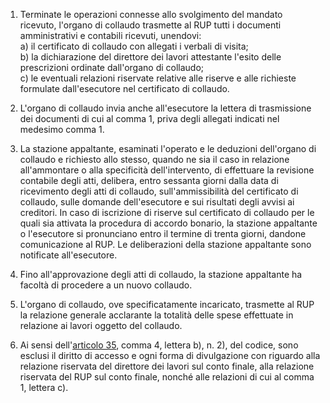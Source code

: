 1. Terminate le operazioni connesse allo svolgimento del mandato ricevuto, l'organo di collaudo trasmette al RUP tutti i documenti amministrativi e contabili ricevuti, unendovi:<br>a) il certificato di collaudo con allegati i verbali di visita;<br>b) la dichiarazione del direttore dei lavori attestante l'esito delle prescrizioni ordinate dall'organo di collaudo;<br>c) le eventuali relazioni riservate relative alle riserve e alle richieste formulate dall'esecutore nel certificato di collaudo.

2. L'organo di collaudo invia anche all'esecutore la lettera di trasmissione dei documenti di cui al comma 1, priva degli allegati indicati nel medesimo comma 1.

3. La stazione appaltante, esaminati l'operato e le deduzioni dell'organo di collaudo e richiesto allo stesso, quando ne sia il caso in relazione all'ammontare o alla specificità dell'intervento, di effettuare la revisione contabile degli atti, delibera, entro sessanta giorni dalla data di ricevimento degli atti di collaudo, sull'ammissibilità del certificato di collaudo, sulle domande dell'esecutore e sui risultati degli avvisi ai creditori. In caso di iscrizione di riserve sul certificato di collaudo per le quali sia attivata la procedura di accordo bonario, la stazione appaltante o l'esecutore si pronunciano entro il termine di trenta giorni, dandone comunicazione al RUP. Le deliberazioni della stazione appaltante sono notificate all'esecutore.

4. Fino all'approvazione degli atti di collaudo, la stazione appaltante ha facoltà di procedere a un nuovo collaudo.

5. L'organo di collaudo, ove specificatamente incaricato, trasmette al RUP la relazione generale acclarante la totalità delle spese effettuate in relazione ai lavori oggetto del collaudo.

6. Ai sensi dell'[articolo 35](/articolo-35/2), comma 4, lettera b), n. 2), del codice, sono esclusi il diritto di accesso e ogni forma di divulgazione con riguardo alla relazione riservata del direttore dei lavori sul conto finale, alla relazione riservata del RUP sul conto finale, nonché alle relazioni di cui al comma 1, lettera c).